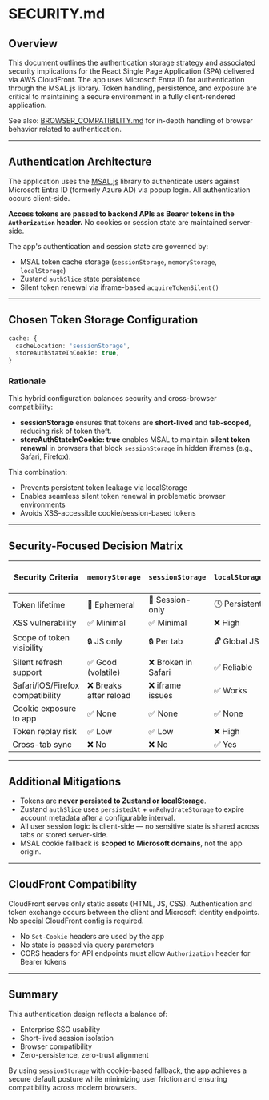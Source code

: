 # SECURITY.md

## Overview

This document outlines the authentication storage strategy and associated security implications for the React Single Page Application (SPA) delivered via AWS CloudFront. The app uses Microsoft Entra ID for authentication through the MSAL.js library. Token handling, persistence, and exposure are critical to maintaining a secure environment in a fully client-rendered application.

See also: [BROWSER_COMPATIBILITY.md](./BROWSER_COMPATIBILITY.md) for in-depth handling of browser behavior related to authentication.

---

## Authentication Architecture

The application uses the [MSAL.js](https://github.com/AzureAD/microsoft-authentication-library-for-js) library to authenticate users against Microsoft Entra ID (formerly Azure AD) via popup login. All authentication occurs client-side.

**Access tokens are passed to backend APIs as Bearer tokens in the `Authorization` header.** No cookies or session state are maintained server-side.

The app's authentication and session state are governed by:
- MSAL token cache storage (`sessionStorage`, `memoryStorage`, `localStorage`)
- Zustand `authSlice` state persistence
- Silent token renewal via iframe-based `acquireTokenSilent()`

---

## Chosen Token Storage Configuration

```ts
cache: {
  cacheLocation: 'sessionStorage',
  storeAuthStateInCookie: true,
}
```

### Rationale

This hybrid configuration balances security and cross-browser compatibility:
- **sessionStorage** ensures that tokens are **short-lived** and **tab-scoped**, reducing risk of token theft.
- **storeAuthStateInCookie: true** enables MSAL to maintain **silent token renewal** in browsers that block `sessionStorage` in hidden iframes (e.g., Safari, Firefox).

This combination:
- Prevents persistent token leakage via localStorage
- Enables seamless silent token renewal in problematic browser environments
- Avoids XSS-accessible cookie/session-based tokens

---

## Security-Focused Decision Matrix

| Security Criteria                     | `memoryStorage`         | `sessionStorage`          | `localStorage`             | ✅ `sessionStorage` + Cookies |
|--------------------------------------|--------------------------|----------------------------|-----------------------------|------------------------------|
| Token lifetime                       | 🔄 Ephemeral             | 🔄 Session-only            | 🕓 Persistent                | 🔄 Session-only              |
| XSS vulnerability                    | ✅ Minimal               | ✅ Minimal                 | ❌ High                      | ✅ Minimal                   |
| Scope of token visibility            | 🔒 JS only               | 🔒 Per tab                 | 🔓 Global JS                 | 🔒 Per tab + MS fallback     |
| Silent refresh support               | ✅ Good (volatile)       | ❌ Broken in Safari        | ✅ Reliable                  | ✅ Reliable                  |
| Safari/iOS/Firefox compatibility     | ❌ Breaks after reload   | ❌ iframe issues           | ✅ Works                     | ✅ Works                     |
| Cookie exposure to app               | ✅ None                  | ✅ None                    | ✅ None                      | ✅ None                      |
| Token replay risk                    | ✅ Low                   | ✅ Low                     | ❌ High                      | ✅ Low                       |
| Cross-tab sync                       | ❌ No                    | ❌ No                      | ✅ Yes                       | ❌ No                        |

---

## Additional Mitigations

- Tokens are **never persisted to Zustand or localStorage**.
- Zustand `authSlice` uses `persistedAt` + `onRehydrateStorage` to expire account metadata after a configurable interval.
- All user session logic is client-side — no sensitive state is shared across tabs or stored server-side.
- MSAL cookie fallback is **scoped to Microsoft domains**, not the app origin.

---

## CloudFront Compatibility

CloudFront serves only static assets (HTML, JS, CSS). Authentication and token exchange occurs between the client and Microsoft identity endpoints. No special CloudFront config is required.

- No `Set-Cookie` headers are used by the app
- No state is passed via query parameters
- CORS headers for API endpoints must allow `Authorization` header for Bearer tokens

---

## Summary

This authentication design reflects a balance of:
- Enterprise SSO usability
- Short-lived session isolation
- Browser compatibility
- Zero-persistence, zero-trust alignment

By using `sessionStorage` with cookie-based fallback, the app achieves a secure default posture while minimizing user friction and ensuring compatibility across modern browsers.
